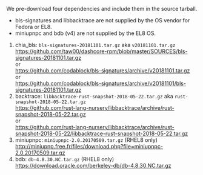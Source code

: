 We pre-download four dependencies and include them in the source tarball.  
- bls-signatures and libbacktrace are not supplied by the OS vendor for Fedora or EL8.
- miniupnpc and bdb (v4) are not supplied by the EL8 OS.

1. chia_bls: `bls-signatures-20181101.tar.gz` aka `v20181101.tar.gz`  
   <https://github.com/taw00/dashcore-rpm/blob/master/SOURCES/bls-signatures-20181101.tar.gz>  
   or  
   <https://github.com/codablock/bls-signatures/archive/v20181101.tar.gz>  
   or  
   <https://github.com/codablock/bls-signatures/archive/v20181101/bls-signatures-20181101.tar.gz>
2. backtrace: `libbacktrace-rust-snapshot-2018-05-22.tar.gz` aka `rust-snapshot-2018-05-22.tar.gz`  
   <https://github.com/rust-lang-nursery/libbacktrace/archive/rust-snapshot-2018-05-22.tar.gz>  
   or  
   <https://github.com/rust-lang-nursery/libbacktrace/archive/rust-snapshot-2018-05-22/libbacktrace-rust-snapshot-2018-05-22.tar.gz>
3. miniupnpc: `miniupnpc-2.0.20170509.tar.gz` (RHEL8 only)  
   <http://miniupnp.free.fr/files/download.php?file=miniupnpc-2.0.20170509.tar.gz>
4. bdb: `db-4.8.30.NC.tar.gz` (RHEL8 only)  
   <https://download.oracle.com/berkeley-db/db-4.8.30.NC.tar.gz>

